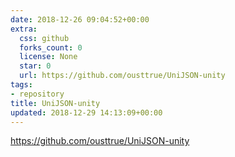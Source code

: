 ```yaml
---
date: 2018-12-26 09:04:52+00:00
extra:
  css: github
  forks_count: 0
  license: None
  star: 0
  url: https://github.com/ousttrue/UniJSON-unity
tags:
- repository
title: UniJSON-unity
updated: 2018-12-29 14:13:09+00:00
---
```


<https://github.com/ousttrue/UniJSON-unity>
